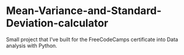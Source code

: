 # Mean-Variance-and-Standard-Deviation-calculator
Small project that I've built for the FreeCodeCamps certificate into Data analysis with Python. 
